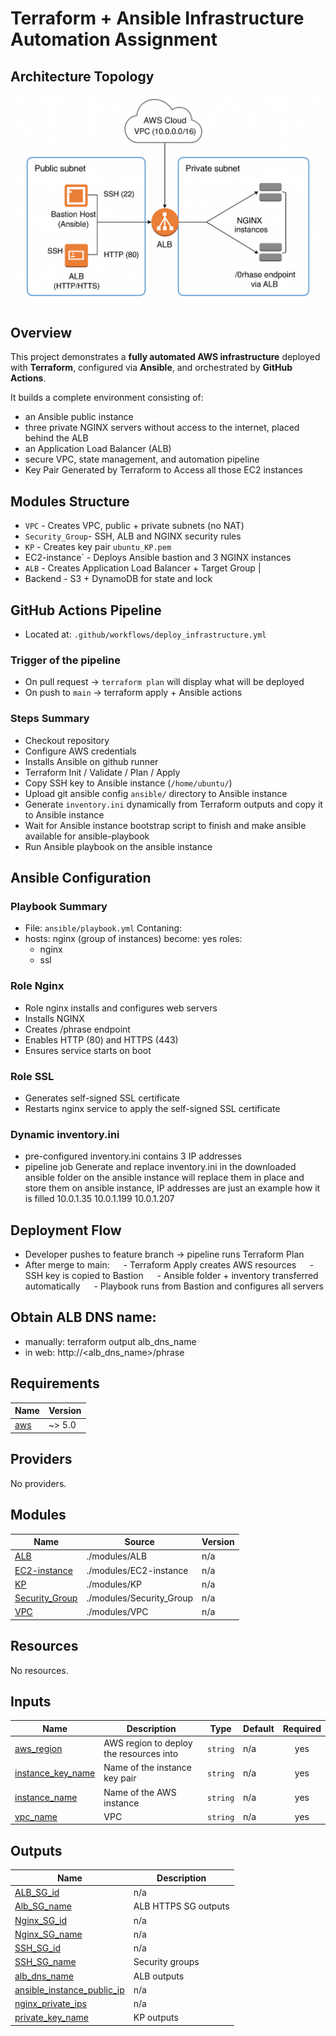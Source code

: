 # Terraform + Ansible Infrastructure Automation Assignment

## Architecture Topology
![Inftrastructure Topology](Topology.png)

## Overview
This project demonstrates a **fully automated AWS infrastructure** deployed with **Terraform**, configured via **Ansible**, and orchestrated by **GitHub Actions**.

It builds a complete environment consisting of:
- an Ansible public instance
- three private NGINX servers without access to the internet, placed behind the ALB
- an Application Load Balancer (ALB)  
- secure VPC, state management, and automation pipeline
- Key Pair Generated by Terraform to Access all those EC2 instances

## Modules Structure
- `VPC` - Creates VPC, public + private subnets (no NAT) 
- `Security_Group`- SSH, ALB and NGINX security rules 
- `KP` - Creates key pair `ubuntu_KP.pem`
- EC2-instance` - Deploys Ansible bastion and 3 NGINX instances
- `ALB` - Creates Application Load Balancer + Target Group |
- Backend - S3 + DynamoDB for state and lock 

## GitHub Actions Pipeline
- Located at: `.github/workflows/deploy_infrastructure.yml`

### Trigger of the pipeline
- On pull request → `terraform plan` will display what will be deployed
- On push to `main` → terraform apply + Ansible actions

### Steps Summary
- Checkout repository 
- Configure AWS credentials 
- Installs Ansible on github runner
- Terraform Init / Validate / Plan / Apply
- Copy SSH key to  Ansible instance (`/home/ubuntu/`) 
- Upload git ansible config `ansible/` directory to Ansible instance 
- Generate `inventory.ini` dynamically from Terraform outputs and copy it to Ansible instance 
- Wait for Ansible instance bootstrap script to finish and make ansible available for ansible-playbook
- Run Ansible playbook on the ansible instance

## Ansible Configuration
### Playbook Summary
- File: `ansible/playbook.yml`
Contaning:
- hosts: nginx (group of instances)
  become: yes
  roles:
    - nginx
    - ssl

### Role Nginx 
- Role nginx installs and configures web servers
- Installs NGINX
- Creates /phrase endpoint
- Enables HTTP (80) and HTTPS (443)
- Ensures service starts on boot

### Role SSL
- Generates self-signed SSL certificate
- Restarts nginx service to apply the self-signed SSL certificate

### Dynamic inventory.ini
- pre-configured inventory.ini contains 3 IP addresses
- pipeline job Generate and replace inventory.ini in the downloaded ansible folder on the ansible instance will replace them in place and store them on ansible instance, IP addresses are just an example how it is filled
    10.0.1.35
    10.0.1.199
    10.0.1.207

## Deployment Flow
- Developer pushes to feature branch → pipeline runs Terraform Plan
- After merge to main:
  - Terraform Apply creates AWS resources
  - SSH key is copied to Bastion
  - Ansible folder + inventory transferred automatically
  - Playbook runs from Bastion and configures all servers

## Obtain ALB DNS name:
- manually: terraform output alb_dns_name
- in web: http://<alb_dns_name>/phrase

## Requirements

| Name | Version |
|------|---------|
| <a name="requirement_aws"></a> [aws](#requirement\_aws) | ~> 5.0 |

## Providers

No providers.

## Modules

| Name | Source | Version |
|------|--------|---------|
| <a name="module_ALB"></a> [ALB](#module\_ALB) | ./modules/ALB | n/a |
| <a name="module_EC2-instance"></a> [EC2-instance](#module\_EC2-instance) | ./modules/EC2-instance | n/a |
| <a name="module_KP"></a> [KP](#module\_KP) | ./modules/KP | n/a |
| <a name="module_Security_Group"></a> [Security\_Group](#module\_Security\_Group) | ./modules/Security_Group | n/a |
| <a name="module_VPC"></a> [VPC](#module\_VPC) | ./modules/VPC | n/a |

## Resources

No resources.

## Inputs

| Name | Description | Type | Default | Required |
|------|-------------|------|---------|:--------:|
| <a name="input_aws_region"></a> [aws\_region](#input\_aws\_region) | AWS region to deploy the resources into | `string` | n/a | yes |
| <a name="input_instance_key_name"></a> [instance\_key\_name](#input\_instance\_key\_name) | Name of the instance key pair | `string` | n/a | yes |
| <a name="input_instance_name"></a> [instance\_name](#input\_instance\_name) | Name of the AWS instance | `string` | n/a | yes |
| <a name="input_vpc_name"></a> [vpc\_name](#input\_vpc\_name) | VPC | `string` | n/a | yes |

## Outputs

| Name | Description |
|------|-------------|
| <a name="output_ALB_SG_id"></a> [ALB\_SG\_id](#output\_ALB\_SG\_id) | n/a |
| <a name="output_Alb_SG_name"></a> [Alb\_SG\_name](#output\_Alb\_SG\_name) | ALB HTTPS SG outputs |
| <a name="output_Nginx_SG_id"></a> [Nginx\_SG\_id](#output\_Nginx\_SG\_id) | n/a |
| <a name="output_Nginx_SG_name"></a> [Nginx\_SG\_name](#output\_Nginx\_SG\_name) | n/a |
| <a name="output_SSH_SG_id"></a> [SSH\_SG\_id](#output\_SSH\_SG\_id) | n/a |
| <a name="output_SSH_SG_name"></a> [SSH\_SG\_name](#output\_SSH\_SG\_name) | Security groups |
| <a name="output_alb_dns_name"></a> [alb\_dns\_name](#output\_alb\_dns\_name) | ALB outputs |
| <a name="output_ansible_instance_public_ip"></a> [ansible\_instance\_public\_ip](#output\_ansible\_instance\_public\_ip) | n/a |
| <a name="output_nginx_private_ips"></a> [nginx\_private\_ips](#output\_nginx\_private\_ips) | n/a |
| <a name="output_private_key_name"></a> [private\_key\_name](#output\_private\_key\_name) | KP outputs |
